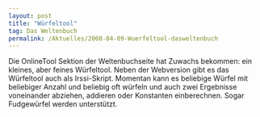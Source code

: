 ```yaml
---
layout: post
title: "Würfeltool"
tag: Das Weltenbuch
permalink: /Aktuelles/2008-04-09-Wuerfeltool-dasweltenbuch
---
```



Die OnlineTool Sektion der Weltenbuchseite hat Zuwachs bekommen: ein kleines, aber feines Würfeltool. Neben der Webversion gibt es das Würfeltool auch als Irssi-Skript. Momentan kann es beliebige Würfel mit beliebiger Anzahl und beliebig oft würfeln und auch zwei Ergebnisse voneinander abziehen, addieren oder Konstanten einberechnen. Sogar Fudgewürfel werden unterstützt.


